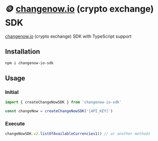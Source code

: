 # 🪙 [changenow.io](https://changenow.app.link/referral?link_id=a573e3fc331990) (crypto exchange) SDK

[changenow.io](https://changenow.app.link/referral?link_id=a573e3fc331990) (crypto exchange) SDK with TypeScript support

## Installation

```bash
npm i changenow-io-sdk
```

## Usage

### Initial

```js
import { createChangeNowSDK } from 'changenow-io-sdk'

const changeNow = createChangeNowSDK('[API_KEY]')
```

### Execute

```js
changeNowSDK.v2.listOfAvailableCurrencies1() // or another methods
```

